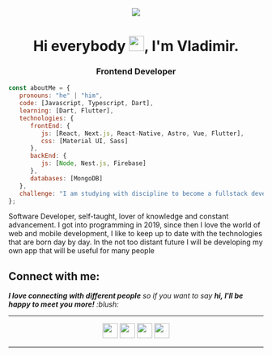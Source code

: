 <p align="center"><img src="https://i.imgur.com/A6bWGFl.gif"/></p>
<h1 align="center">Hi everybody <img src="https://github.com/sudnyeshtalekar/sudnyeshtalekar/blob/master/Assets/Hi.gif" width="30px">, I'm Vladimir.</h1>
<h3 align="center"> Frontend Developer </h3>

```javascript
const aboutMe = {
   pronouns: "he" | "him",
   code: [Javascript, Typescript, Dart],
   learning: [Dart, Flutter],
   technologies: {
      frontEnd: {
         js: [React, Next.js, React-Native, Astro, Vue, Flutter],
         css: [Material UI, Sass]
      },
      backEnd: {
         js: [Node, Nest.js, Firebase]
      },
      databases: [MongoDB]
   },
   challenge: "I am studying with discipline to become a fullstack developer.",
};
```
Software Developer, self-taught, lover of knowledge and constant advancement. I got into programming in 2019, since then I love the world of web and mobile development, I like to keep up to date with the technologies that are born day by day. In the not too distant future I will be developing my own app that will be useful for many people

<h2>Connect with me:</h2>
<em><b>I love connecting with different people</b> so if you want to say <b>hi, I'll be happy to meet you more!</b> :blush:</em>
<hr>

<p align="center">   
    <a href="https://www.linkedin.com/in/vladimir-castaneda/" alt="Linkedin"><img src="https://github.com/nitish-awasthi/nitish-awasthi/blob/master/174857.png" height="30" width="30"></a>
    <a href="https://www.instagram.com/vdymir/" alt="Instagram"><img src="https://github.com/nitish-awasthi/nitish-awasthi/blob/master/instagram-logo-png-transparent-background-hd-3.png" height="30" width="30"></a>
  <a href="#" alt="Twitter"><img src="https://github.com/nitish-awasthi/nitish-awasthi/blob/master/twitter.png" height="30" width="30"></a>    
    <a href="mailto:vladistar200302@gmail.com" alt="Contact me"><img src="https://github.com/nitish-awasthi/nitish-awasthi/blob/master/gmail-512.webp" height="30" width="30"></a>
  </p>
  <hr>

